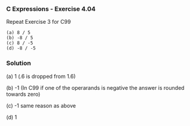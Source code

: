 ### C Expressions - Exercise 4.04

Repeat Exercise 3 for C99

```
(a) 8 / 5
(b) -8 / 5 
(c) 8 / -5
(d) -8 / -5
```

### Solution

(a) 1 (.6 is dropped from 1.6)

(b) -1 (In C99 if one of the operarands is negative the answer is rounded towards zero)

(c)	-1 same reason as above

(d) 1